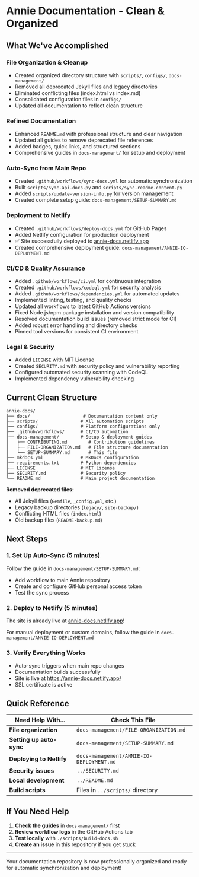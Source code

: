 # Annie Documentation - Clean & Organized

## What We've Accomplished

### **File Organization & Cleanup**

- Created organized directory structure with `scripts/`, `configs/`, `docs-management/`
- Removed all deprecated Jekyll files and legacy directories
- Eliminated conflicting files (index.html vs index.md)
- Consolidated configuration files in `configs/`
- Updated all documentation to reflect clean structure

### **Refined Documentation**

- Enhanced `README.md` with professional structure and clear navigation
- Updated all guides to remove deprecated file references
- Added badges, quick links, and structured sections
- Comprehensive guides in `docs-management/` for setup and deployment

### **Auto-Sync from Main Repo**
- Created `.github/workflows/sync-docs.yml` for automatic synchronization
- Built `scripts/sync-api-docs.py` and `scripts/sync-readme-content.py`
- Added `scripts/update-version-info.py` for version management
- Created complete setup guide: `docs-management/SETUP-SUMMARY.md`

### **Deployment to Netlify**
- Created `.github/workflows/deploy-docs.yml` for GitHub Pages
- Added Netlify configuration for production deployment
- ✅ Site successfully deployed to [annie-docs.netlify.app](https://annie-docs.netlify.app/)
- Created comprehensive deployment guide: `docs-management/ANNIE-IO-DEPLOYMENT.md`

### **CI/CD & Quality Assurance**
- Added `.github/workflows/ci.yml` for continuous integration
- Created `.github/workflows/codeql.yml` for security analysis
- Added `.github/workflows/dependencies.yml` for automated updates
- Implemented linting, testing, and quality checks
- Updated all workflows to latest GitHub Actions versions
- Fixed Node.js/npm package installation and version compatibility
- Resolved documentation build issues (removed strict mode for CI)
- Added robust error handling and directory checks
- Pinned tool versions for consistent CI environment

### **Legal & Security**
- Added `LICENSE` with MIT License
- Created `SECURITY.md` with security policy and vulnerability reporting
- Configured automated security scanning with CodeQL
- Implemented dependency vulnerability checking

## **Current Clean Structure**

```
annie-docs/
├── docs/                    # Documentation content only
├── scripts/                # All automation scripts
├── configs/                # Platform configurations only
├── .github/workflows/      # CI/CD automation
├── docs-management/        # Setup & deployment guides
│   ├── CONTRIBUTING.md        # Contribution guidelines
│   ├── FILE-ORGANIZATION.md   # File structure documentation
│   └── SETUP-SUMMARY.md       # This file
├── mkdocs.yml              # MkDocs configuration
├── requirements.txt        # Python dependencies
├── LICENSE                 # MIT License
├── SECURITY.md             # Security policy
└── README.md               # Main project documentation
```

**Removed deprecated files:**

- All Jekyll files (`Gemfile`, `_config.yml`, etc.)
- Legacy backup directories (`legacy/`, `site-backup/`)
- Conflicting HTML files (`index.html`)
- Old backup files (`README-backup.md`)

## Next Steps

### 1. **Set Up Auto-Sync** (5 minutes)

Follow the guide in `docs-management/SETUP-SUMMARY.md`:

- Add workflow to main Annie repository
- Create and configure GitHub personal access token
- Test the sync process

### 2. **Deploy to Netlify** (5 minutes)

The site is already live at [annie-docs.netlify.app](https://annie-docs.netlify.app/)!

For manual deployment or custom domains, follow the guide in `docs-management/ANNIE-IO-DEPLOYMENT.md`

### 3. **Verify Everything Works**

- Auto-sync triggers when main repo changes
- Documentation builds successfully  
- Site is live at https://annie-docs.netlify.app/
- SSL certificate is active

## Quick Reference

| Need Help With...         | Check This File                          |
| ------------------------- | ---------------------------------------- |
| **File organization**     | `docs-management/FILE-ORGANIZATION.md`  |
| **Setting up auto-sync**  | `docs-management/SETUP-SUMMARY.md`     |
| **Deploying to Netlify** | `docs-management/ANNIE-IO-DEPLOYMENT.md` |
| **Security issues**       | `../SECURITY.md`                         |
| **Local development**     | `../README.md`                           |
| **Build scripts**         | Files in `../scripts/` directory         |

## If You Need Help

1. **Check the guides** in `docs-management/` first
2. **Review workflow logs** in the GitHub Actions tab
3. **Test locally** with `./scripts/build-docs.sh`
4. **Create an issue** in this repository if you get stuck

---

Your documentation repository is now professionally organized and ready for automatic synchronization and deployment!
